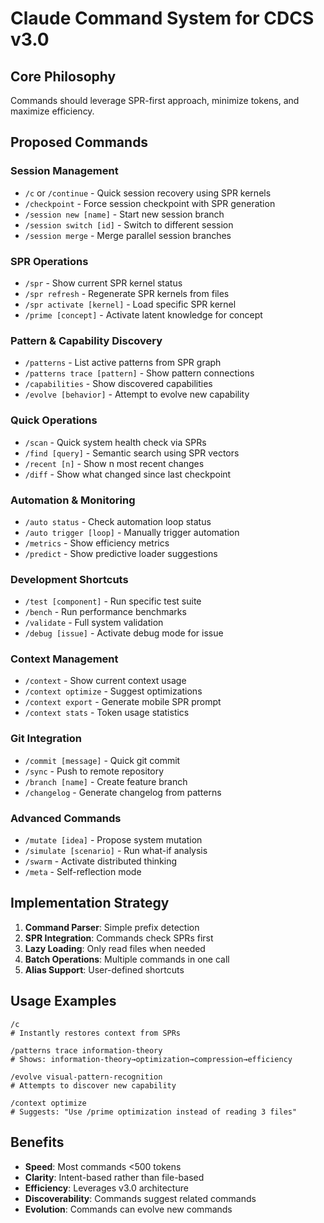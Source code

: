 # Claude Command System for CDCS v3.0

## Core Philosophy
Commands should leverage SPR-first approach, minimize tokens, and maximize efficiency.

## Proposed Commands

### Session Management
- `/c` or `/continue` - Quick session recovery using SPR kernels
- `/checkpoint` - Force session checkpoint with SPR generation
- `/session new [name]` - Start new session branch
- `/session switch [id]` - Switch to different session
- `/session merge` - Merge parallel session branches

### SPR Operations
- `/spr` - Show current SPR kernel status
- `/spr refresh` - Regenerate SPR kernels from files
- `/spr activate [kernel]` - Load specific SPR kernel
- `/prime [concept]` - Activate latent knowledge for concept

### Pattern & Capability Discovery
- `/patterns` - List active patterns from SPR graph
- `/patterns trace [pattern]` - Show pattern connections
- `/capabilities` - Show discovered capabilities
- `/evolve [behavior]` - Attempt to evolve new capability

### Quick Operations
- `/scan` - Quick system health check via SPRs
- `/find [query]` - Semantic search using SPR vectors
- `/recent [n]` - Show n most recent changes
- `/diff` - Show what changed since last checkpoint

### Automation & Monitoring
- `/auto status` - Check automation loop status
- `/auto trigger [loop]` - Manually trigger automation
- `/metrics` - Show efficiency metrics
- `/predict` - Show predictive loader suggestions

### Development Shortcuts
- `/test [component]` - Run specific test suite
- `/bench` - Run performance benchmarks
- `/validate` - Full system validation
- `/debug [issue]` - Activate debug mode for issue

### Context Management
- `/context` - Show current context usage
- `/context optimize` - Suggest optimizations
- `/context export` - Generate mobile SPR prompt
- `/context stats` - Token usage statistics

### Git Integration
- `/commit [message]` - Quick git commit
- `/sync` - Push to remote repository
- `/branch [name]` - Create feature branch
- `/changelog` - Generate changelog from patterns

### Advanced Commands
- `/mutate [idea]` - Propose system mutation
- `/simulate [scenario]` - Run what-if analysis
- `/swarm` - Activate distributed thinking
- `/meta` - Self-reflection mode

## Implementation Strategy

1. **Command Parser**: Simple prefix detection
2. **SPR Integration**: Commands check SPRs first
3. **Lazy Loading**: Only read files when needed
4. **Batch Operations**: Multiple commands in one call
5. **Alias Support**: User-defined shortcuts

## Usage Examples

```
/c
# Instantly restores context from SPRs

/patterns trace information-theory
# Shows: information-theory→optimization→compression→efficiency

/evolve visual-pattern-recognition
# Attempts to discover new capability

/context optimize
# Suggests: "Use /prime optimization instead of reading 3 files"
```

## Benefits

- **Speed**: Most commands <500 tokens
- **Clarity**: Intent-based rather than file-based
- **Efficiency**: Leverages v3.0 architecture
- **Discoverability**: Commands suggest related commands
- **Evolution**: Commands can evolve new commands